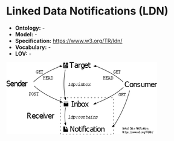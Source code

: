 # Linked Data Notifications (LDN)

- **Ontology:** -
- **Model:** -
- **Specification:** https://www.w3.org/TR/ldn/
- **Vocabulary:** -
- **LOV:** -

![](images/ldn-overview.edited.png)
